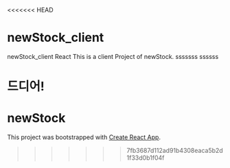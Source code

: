 <<<<<<< HEAD
# newStock_client
newStock_client React
This is a client Project of newStock.
sssssss
ssssss

드디어!
=======
# newStock 

This project was bootstrapped with [Create React App](https://github.com/facebook/create-react-app).

>>>>>>> 7fb3687d112ad91b4308eaca5b2d1f33d0b1f04f
